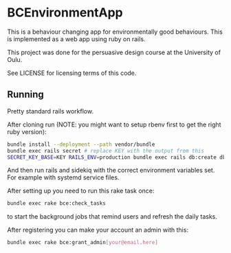 BCEnvironmentApp
================

This is a behaviour changing app for environmentally good
behaviours. This is implemented as a web app using ruby on rails.

This project was done for the persuasive design course at the
University of Oulu.

See LICENSE for licensing terms of this code.

Running
-------

Pretty standard rails workflow.

After cloning run (NOTE: you might want to setup rbenv first to get
the right ruby version):

```sh
bundle install --deployment --path vendor/bundle
bundle exec rails secret # replace KEY with the output from this
SECRET_KEY_BASE=KEY RAILS_ENV=production bundle exec rails db:create db:migrate assets:clobber assets:precompile
```

And then run rails and sidekiq with the correct environment variables
set. For example with systemd service files.


After setting up you need to run this rake task once:

```sh
bundle exec rake bce:check_tasks
```

to start the background jobs that remind users and refresh the daily
tasks.


After registering you can make your account an admin with this:
```sh
bundle exec rake bce:grant_admin[your@email.here]
```
